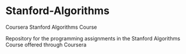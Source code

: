 # Stanford-Algorithms
Coursera Stanford Algorithms Course

Repository for the programming assignments in the Stanford Algorithms Course offered through Coursera
